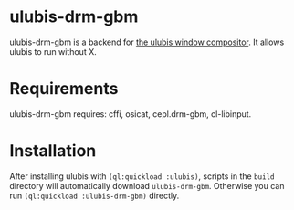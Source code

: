 
# ulubis-drm-gbm

ulubis-drm-gbm is a backend for [the ulubis window compositor](https://github.com/malcolmstill/ulubis). It allows ulubis to run without X.

# Requirements

ulubis-drm-gbm requires: cffi, osicat, cepl.drm-gbm, cl-libinput.

# Installation

After installing ulubis with `(ql:quickload :ulubis)`, scripts in the `build` directory will automatically download `ulubis-drm-gbm`. Otherwise you can run `(ql:quickload :ulubis-drm-gbm)` directly.
